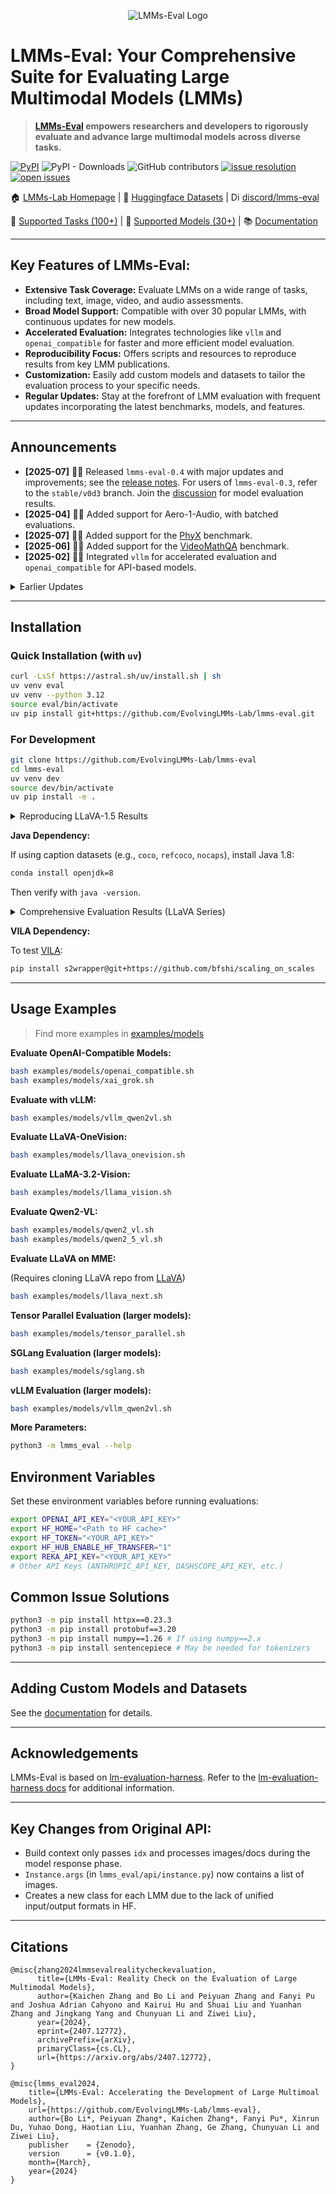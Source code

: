 <p align="center" width="70%">
<img src="https://i.postimg.cc/KvkLzbF9/WX20241212-014400-2x.png" alt="LMMs-Eval Logo">
</p>

# LMMs-Eval: Your Comprehensive Suite for Evaluating Large Multimodal Models (LMMs)

> **[LMMs-Eval](https://github.com/EvolvingLMMs-Lab/lmms-eval) empowers researchers and developers to rigorously evaluate and advance large multimodal models across diverse tasks.**

[![PyPI](https://img.shields.io/pypi/v/lmms-eval)](https://pypi.org/project/lmms-eval)
![PyPI - Downloads](https://img.shields.io/pypi/dm/lmms-eval)
![GitHub contributors](https://img.shields.io/github/contributors/EvolvingLMMs-Lab/lmms-eval)
[![issue resolution](https://img.shields.io/github/issues-closed-raw/EvolvingLMMs-Lab/lmms-eval)](https://github.com/EvolvingLMMs-Lab/lmms-eval/issues)
[![open issues](https://img.shields.io/github/issues-raw/EvolvingLMMs-Lab/lmms-eval)](https://github.com/EvolvingLMMs-Lab/lmms-eval/issues)

🏠 [LMMs-Lab Homepage](https://www.lmms-lab.com/) | 🤗 [Huggingface Datasets](https://huggingface.co/lmms-lab) | <a href="https://emoji.gg/emoji/1684-discord-thread"><img src="https://cdn3.emoji.gg/emojis/1684-discord-thread.png" width="14px" height="14px" alt="Discord_Thread"></a> [discord/lmms-eval](https://discord.gg/zdkwKUqrPy)

📖 [Supported Tasks (100+)](https://github.com/EvolvingLMMs-Lab/lmms-eval/blob/main/docs/current_tasks.md) | 🌟 [Supported Models (30+)](https://github.com/EvolvingLMMs-Lab/lmms-eval/tree/main/lmms_eval/models) | 📚 [Documentation](docs/README.md)

---

## Key Features of LMMs-Eval:

*   **Extensive Task Coverage:** Evaluate LMMs on a wide range of tasks, including text, image, video, and audio assessments.
*   **Broad Model Support:** Compatible with over 30 popular LMMs, with continuous updates for new models.
*   **Accelerated Evaluation:** Integrates technologies like `vllm` and `openai_compatible` for faster and more efficient model evaluation.
*   **Reproducibility Focus:** Offers scripts and resources to reproduce results from key LMM publications.
*   **Customization:** Easily add custom models and datasets to tailor the evaluation process to your specific needs.
*   **Regular Updates:** Stay at the forefront of LMM evaluation with frequent updates incorporating the latest benchmarks, models, and features.

---

## Announcements

*   **[2025-07]** 🚀🚀 Released `lmms-eval-0.4` with major updates and improvements; see the [release notes](https://github.com/EvolvingLMMs-Lab/lmms-eval/blob/main/docs/lmms-eval-0.4.md). For users of `lmms-eval-0.3`, refer to the `stable/v0d3` branch.  Join the [discussion](https://github.com/EvolvingLMMs-Lab/lmms-eval/discussions/779) for model evaluation results.
*   **[2025-04]** 🚀🚀  Added support for Aero-1-Audio, with batched evaluations.
*   **[2025-07]** 🎉🎉 Added support for the [PhyX](https://phyx-bench.github.io/) benchmark.
*   **[2025-06]** 🎉🎉 Added support for the [VideoMathQA](https://mbzuai-oryx.github.io/VideoMathQA) benchmark.
*   **[2025-02]** 🚀🚀 Integrated `vllm` for accelerated evaluation and `openai_compatible` for API-based models.

<details>
<summary>Earlier Updates</summary>
  *   **[2025-01]** Released [Video-MMMU](https://arxiv.org/abs/2501.13826).
  *   **[2024-12]** Presented [MME-Survey](https://arxiv.org/pdf/2411.15296).
  *   **[2024-11]** Added audio evaluation support for models like Qwen2-Audio and Gemini-Audio.
  *   **[2024-10]** Added support for [NaturalBench](https://huggingface.co/datasets/BaiqiL/NaturalBench), [TemporalBench](https://huggingface.co/datasets/microsoft/TemporalBench), [VDC](https://rese1f.github.io/aurora-web/), [MovieChat-1K](https://rese1f.github.io/MovieChat/), and [Vinoground](https://vinoground.github.io/).  Supported new models: [AuroraCap](https://github.com/rese1f/aurora) and [MovieChat](https://github.com/rese1f/MovieChat).
  *   **[2024-09]** Added support for [MMSearch](https://mmsearch.github.io/) and [MME-RealWorld](https://mme-realworld.github.io/).
  *   **[2024-09]** Upgraded to `0.2.3` with more tasks and features.
  *   **[2024-08]** Added support for [LLaVA-OneVision](https://huggingface.co/papers/2408.03326), [Mantis](https://github.com/EvolvingLMMs-Lab/lmms-eval/pull/162), [MVBench](https://huggingface.co/datasets/OpenGVLab/MVBench), [LongVideoBench](https://github.com/EvolvingLMMs-Lab/lmms-eval/pull/117), [MMStar](https://github.com/EvolvingLMMs-Lab/lmms-eval/pull/158), and SGlang Runtime API for llava-onevision.
  *   **[2024-07]** Upgraded to `v0.2.1` with support for more models including [LongVA](https://github.com/EvolvingLMMs-Lab/LongVA), [InternVL-2](https://github.com/OpenGVLab/InternVL), [VILA](https://github.com/NVlabs/VILA), and many more evaluation tasks, e.g. [Details Captions](https://github.com/EvolvingLMMs-Lab/lmms-eval/pull/136), [MLVU](https://arxiv.org/abs/2406.04264), [WildVision-Bench](https://huggingface.co/datasets/WildVision/wildvision-arena-data), [VITATECS](https://github.com/lscpku/VITATECS) and [LLaVA-Interleave-Bench](https://llava-vl.github.io/blog/2024-06-16-llava-next-interleave/).
  *   **[2024-07]** Released the [technical report](https://arxiv.org/abs/2407.12772) and [LiveBench](https://huggingface.co/spaces/lmms-lab/LiveBench)!
  *   **[2024-06]** Upgraded to `v0.2.0` with video evaluation support for video models.
  *   **[2024-03]** Released the first version of `lmms-eval`.

</details>

---

## Installation

### Quick Installation (with `uv`)

```bash
curl -LsSf https://astral.sh/uv/install.sh | sh
uv venv eval
uv venv --python 3.12
source eval/bin/activate
uv pip install git+https://github.com/EvolvingLMMs-Lab/lmms-eval.git
```

### For Development

```bash
git clone https://github.com/EvolvingLMMs-Lab/lmms-eval
cd lmms-eval
uv venv dev
source dev/bin/activate
uv pip install -e .
```

<details>
<summary>Reproducing LLaVA-1.5 Results</summary>

Use the [environment install script](miscs/repr_scripts.sh) and [torch environment info](miscs/repr_torch_envs.txt) to reproduce LLaVA-1.5 paper results.  See [results check](miscs/llava_result_check.md) for variations due to torch/cuda versions.

</details>

**Java Dependency:**

If using caption datasets (e.g., `coco`, `refcoco`, `nocaps`), install Java 1.8:

```bash
conda install openjdk=8
```

Then verify with `java -version`.

<details>
<summary>Comprehensive Evaluation Results (LLaVA Series)</summary>

Find detailed results and dataset information in the [Google Sheet](https://docs.google.com/spreadsheets/d/1a5ImfdKATDI8T7Cwh6eH-bEsnQFzanFraFUgcS9KHWc/edit?usp=sharing). Raw data is also available [here](https://docs.google.com/spreadsheets/d/1AvaEmuG4csSmXaHjgu4ei1KBMmNNW8wflOD_kkTDdv8/edit?usp=sharing).

</details>

**VILA Dependency:**

To test [VILA](https://github.com/NVlabs/VILA):

```bash
pip install s2wrapper@git+https://github.com/bfshi/scaling_on_scales
```

---

## Usage Examples

> Find more examples in [examples/models](examples/models)

**Evaluate OpenAI-Compatible Models:**

```bash
bash examples/models/openai_compatible.sh
bash examples/models/xai_grok.sh
```

**Evaluate with vLLM:**

```bash
bash examples/models/vllm_qwen2vl.sh
```

**Evaluate LLaVA-OneVision:**

```bash
bash examples/models/llava_onevision.sh
```

**Evaluate LLaMA-3.2-Vision:**

```bash
bash examples/models/llama_vision.sh
```

**Evaluate Qwen2-VL:**

```bash
bash examples/models/qwen2_vl.sh
bash examples/models/qwen2_5_vl.sh
```

**Evaluate LLaVA on MME:**

(Requires cloning LLaVA repo from [LLaVA](https://github.com/haotian-liu/LLaVA))

```bash
bash examples/models/llava_next.sh
```

**Tensor Parallel Evaluation (larger models):**

```bash
bash examples/models/tensor_parallel.sh
```

**SGLang Evaluation (larger models):**

```bash
bash examples/models/sglang.sh
```

**vLLM Evaluation (larger models):**

```bash
bash examples/models/vllm_qwen2vl.sh
```

**More Parameters:**

```bash
python3 -m lmms_eval --help
```

## Environment Variables

Set these environment variables before running evaluations:

```bash
export OPENAI_API_KEY="<YOUR_API_KEY>"
export HF_HOME="<Path to HF cache>"
export HF_TOKEN="<YOUR_API_KEY>"
export HF_HUB_ENABLE_HF_TRANSFER="1"
export REKA_API_KEY="<YOUR_API_KEY>"
# Other API Keys (ANTHROPIC_API_KEY, DASHSCOPE_API_KEY, etc.)
```

## Common Issue Solutions

```bash
python3 -m pip install httpx==0.23.3
python3 -m pip install protobuf==3.20
python3 -m pip install numpy==1.26 # If using numpy==2.x
python3 -m pip install sentencepiece # May be needed for tokenizers
```

---

## Adding Custom Models and Datasets

See the [documentation](docs/README.md) for details.

---

## Acknowledgements

LMMs-Eval is based on [lm-evaluation-harness](https://github.com/EleutherAI/lm-evaluation-harness).  Refer to the [lm-evaluation-harness docs](https://github.com/EleutherAI/lm-evaluation-harness/tree/main/docs) for additional information.

---

## Key Changes from Original API:

*   Build context only passes `idx` and processes images/docs during the model response phase.
*   `Instance.args` (in `lmms_eval/api/instance.py`) now contains a list of images.
*   Creates a new class for each LMM due to the lack of unified input/output formats in HF.

---

## Citations

```shell
@misc{zhang2024lmmsevalrealitycheckevaluation,
      title={LMMs-Eval: Reality Check on the Evaluation of Large Multimodal Models},
      author={Kaichen Zhang and Bo Li and Peiyuan Zhang and Fanyi Pu and Joshua Adrian Cahyono and Kairui Hu and Shuai Liu and Yuanhan Zhang and Jingkang Yang and Chunyuan Li and Ziwei Liu},
      year={2024},
      eprint={2407.12772},
      archivePrefix={arXiv},
      primaryClass={cs.CL},
      url={https://arxiv.org/abs/2407.12772},
}

@misc{lmms_eval2024,
    title={LMMs-Eval: Accelerating the Development of Large Multimoal Models},
    url={https://github.com/EvolvingLMMs-Lab/lmms-eval},
    author={Bo Li*, Peiyuan Zhang*, Kaichen Zhang*, Fanyi Pu*, Xinrun Du, Yuhao Dong, Haotian Liu, Yuanhan Zhang, Ge Zhang, Chunyuan Li and Ziwei Liu},
    publisher    = {Zenodo},
    version      = {v0.1.0},
    month={March},
    year={2024}
}